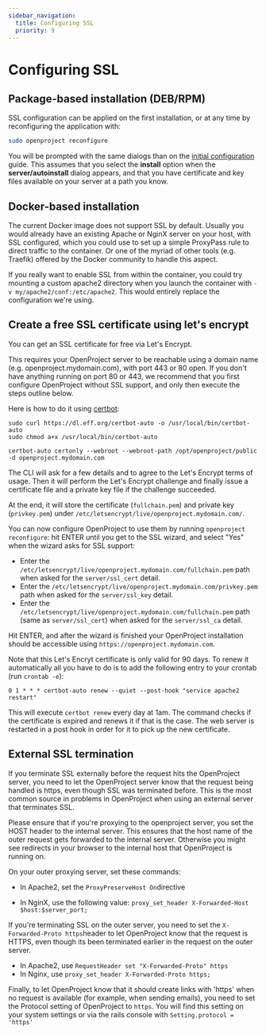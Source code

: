 ```yaml
---
sidebar_navigation:
  title: Configuring SSL
  priority: 9
---
```


# Configuring SSL

## Package-based installation (DEB/RPM)

SSL configuration can be applied on the first installation, or at any time by reconfiguring the application with:

```bash
sudo openproject reconfigure
```

You will be prompted with the same dialogs than on the [initial configuration](../../installation/packaged/#step-2-apache2-web-server) guide. This assumes that you select the **install** option when the **server/autoinstall** dialog appears, and that you have certificate and key files available on your server at a path you know.

## Docker-based installation

The current Docker image does not support SSL by default. Usually you would
already have an existing Apache or NginX server on your host, with SSL
configured, which you could use to set up a simple ProxyPass rule to direct
traffic to the container. Or one of the myriad of other tools (e.g. Traefik) offered by the Docker community to handle this aspect.

If you really want to enable SSL from within the container, you could try
mounting a custom apache2 directory when you launch the container with `-v
my/apache2/conf:/etc/apache2`. This would entirely replace the configuration
we're using.

## Create a free SSL certificate using let's encrypt

You can get an SSL certificate for free via Let's Encrypt.

This requires your OpenProject server to be reachable using a domain name (e.g. openproject.mydomain.com), with port 443 or 80 open. If you don't have anything running on port 80 or 443, we recommend that you first configure OpenProject without SSL support, and only then execute the steps outline below.

Here is how to do it using [certbot](https://github.com/certbot/certbot):

    sudo curl https://dl.eff.org/certbot-auto -o /usr/local/bin/certbot-auto
    sudo chmod a+x /usr/local/bin/certbot-auto
    
    certbot-auto certonly --webroot --webroot-path /opt/openproject/public -d openproject.mydomain.com

The CLI will ask for a few details and to agree to the Let's Encrypt terms of usage. Then it will perform the Let's Encrypt challenge and finally issue a certificate file and a private key file if the challenge succeeded.

At the end, it will store the certificate (`fullchain.pem`) and private key (`privkey.pem`) under `/etc/letsencrypt/live/openproject.mydomain.com/`.

You can now configure OpenProject to use them by running `openproject reconfigure`: hit ENTER until you get to the SSL wizard, and select "Yes" when the wizard asks for SSL support:

* Enter the `/etc/letsencrypt/live/openproject.mydomain.com/fullchain.pem` path when asked for the `server/ssl_cert` detail.
* Enter the `/etc/letsencrypt/live/openproject.mydomain.com/privkey.pem` path when asked for the `server/ssl_key` detail.
* Enter the `/etc/letsencrypt/live/openproject.mydomain.com/fullchain.pem` path (same as `server/ssl_cert`) when asked for the `server/ssl_ca` detail.

Hit ENTER, and after the wizard is finished your OpenProject installation should be accessible using `https://openproject.mydomain.com`.

Note that this Let's Encryt certificate is only valid for 90 days. To renew it automatically all you have to do is to add the following entry to your crontab (run `crontab -e`):

    0 1 * * * certbot-auto renew --quiet --post-hook "service apache2 restart"

This will execute `certbot renew` every day at 1am. The command checks if the certificate is expired and renews it if that is the case. The web server is restarted in a post hook in order for it to pick up the new certificate.

<div class="alert alert-warning" role="alert">

## External SSL termination

If you terminate SSL externally before the request hits the OpenProject server, you need to let the OpenProject server know that the request being handled is https, even though SSL was terminated before.   This is the most common source in problems in OpenProject when using an external server that terminates SSL.

Please ensure that if you're proxying to the openproject server, you set the HOST header to the internal server. This ensures that the host name of the outer request gets forwarded to the internal server. Otherwise you might see redirects in your browser to the internal host that OpenProject is running on.

On your outer proxying server, set these commands:

- In Apache2, set the `ProxyPreserveHost On`directive 

- In NginX, use the following value: `proxy_set_header X-Forwarded-Host $host:$server_port;`

  

If you're terminating SSL on the outer server, you need to set the `X-Forwarded-Proto https`header to let OpenProject know that the request is HTTPS, even though its been terminated earlier in the request on the outer server.

- In Apache2, use `RequestHeader set "X-Forwarded-Proto" https`
- In Nginx, use `proxy_set_header X-Forwarded-Proto https;`



Finally, to let OpenProject know that it should create links with 'https' when no request is available (for example, when sending emails), you need to set the Protocol setting of OpenProject to `https`. You will find this setting on your system settings or via the rails console with `Setting.protocol = 'https'`
